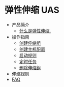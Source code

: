 # 弹性伸缩 UAS

* 产品简介
    * [什么是弹性伸缩.](/uas/introduction/concept)
* 操作指南
    * [创建伸缩组](/uas/guide/createtask)
    * [创建主机配置](/uas/guide/createhost)
    * [启动规则](/uas/guide/startrules)
    * [定时任务](/uas/guide/schedule)
    * [删除伸缩组](/uas/guide/deletetask)
* [伸缩规则](/uas/rules) 
* [FAQ](/uas/faq)
